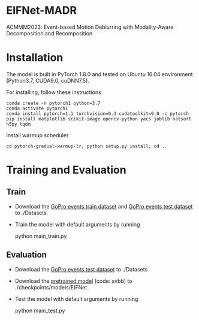 # EIFNet-MADR
ACMMM2023: Event-based Motion Deblurring with Modality-Aware Decomposition and Recomposition
# Installation

The model is built in PyTorch 1.8.0 and tested on Ubuntu 16.04 environment (Python3.7, CUDA9.0, cuDNN7.5).

For installing, follow these instructions

    conda create -n pytorch1 python=3.7
    conda activate pytorch1
    conda install pytorch=1.1 torchvision=0.3 cudatoolkit=9.0 -c pytorch
    pip install matplotlib scikit-image opencv-python yacs joblib natsort h5py tqdm

Install warmup scheduler

    cd pytorch-gradual-warmup-lr; python setup.py install; cd ..

# Training and Evaluation
## Train
- Download the [GoPro events train dataset](https://example.com) and [GoPro events test dataset](https://example.com) to ./Datasets
- Train the model with default arguments by running

  python main_train.py

## Evaluation
- Download the [GoPro events test dataset](https://example.com) to ./Datasets
- Download the  [pretrained model](https://pan.baidu.com/s/193vCnygNkXT_GOq6PhRrhg) (code: svbb) to ./checkpoints/models/EIFNet
- Test the model with default arguments by running

  python main_test.py
